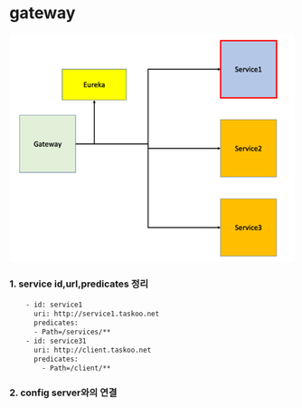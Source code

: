 # gateway
![img.png](img.png)




### 1. service id,url,predicates 정리

        - id: service1
          uri: http://service1.taskoo.net
          predicates:
          - Path=/services/**
        - id: service31
          uri: http://client.taskoo.net
          predicates:
            - Path=/client/**

### 2. config server와의 연결 
